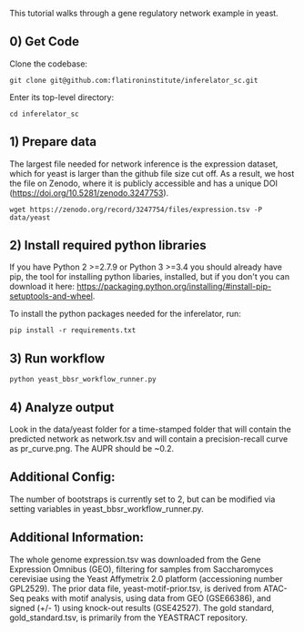 
This tutorial walks through a gene regulatory network example in yeast. 

## 0) Get Code

Clone the codebase:
```
git clone git@github.com:flatironinstitute/inferelator_sc.git
```

Enter its top-level directory:
```
cd inferelator_sc
```

## 1) Prepare data
The largest file needed for network inference is the expression dataset, which for yeast is larger than the github file size cut off. As a result, we host the file on Zenodo, where it is publicly accessible and has a unique DOI (https://doi.org/10.5281/zenodo.3247753). 
```
wget https://zenodo.org/record/3247754/files/expression.tsv -P data/yeast
```

## 2) Install required python libraries
If you have Python 2 >=2.7.9 or Python 3 >=3.4 you should already have pip, the tool for installing python libaries, installed, but if you don't you can download it here: https://packaging.python.org/installing/#install-pip-setuptools-and-wheel. 

To install the python packages needed for the inferelator, run:
```
pip install -r requirements.txt
```

## 3) Run workflow
`python yeast_bbsr_workflow_runner.py`

## 4) Analyze output
Look in the data/yeast folder for a time-stamped folder that will contain the predicted network as network.tsv and will contain a precision-recall curve as pr_curve.png. The AUPR should be ~0.2.

## Additional Config:
The number of bootstraps is currently set to 2, but can be modified via setting variables in yeast_bbsr_workflow_runner.py. 

## Additional Information:
The whole genome expression.tsv was downloaded from the Gene Expression Omnibus (GEO), filtering for samples from Saccharomyces cerevisiae using the Yeast Affymetrix 2.0 platform (accessioning number GPL2529). The prior data file, yeast-motif-prior.tsv, is derived from ATAC-Seq peaks with motif analysis, using data from GEO (GSE66386), and signed (+/- 1) using knock-out results (GSE42527). The gold standard, gold_standard.tsv, is primarily from the YEASTRACT repository. 
